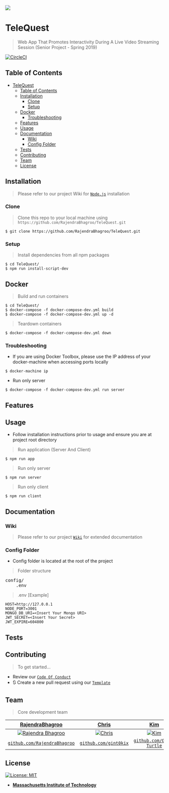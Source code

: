 <img src="https://i.imgur.com/Ee9s1Xx.png" />

# TeleQuest

> Web App That Promotes Interactivity During A Live Video Streaming Session (Senior Project - Spring 2019)

[![CircleCI](https://circleci.com/gh/RajendraBhagroo/TeleQuest/tree/master.svg?style=svg)](https://circleci.com/gh/RajendraBhagroo/TeleQuest/tree/master)

## Table of Contents

- [TeleQuest](#telequest)
  - [Table of Contents](#table-of-contents)
  - [Installation](#installation)
    - [Clone](#clone)
    - [Setup](#setup)
  - [Docker](#docker)
    - [Troubleshooting](#troubleshooting)
  - [Features](#features)
  - [Usage](#usage)
  - [Documentation](#documentation)
    - [Wiki](#wiki)
    - [Config Folder](#config-folder)
  - [Tests](#tests)
  - [Contributing](#contributing)
  - [Team](#team)
  - [License](#license)

## Installation

> Please refer to our project Wiki for <a href="https://github.com/RajendraBhagroo/TeleQuest/wiki/1.-Installing-Node.js" target="_blank">`Node.js`</a> installation

### Clone

> Clone this repo to your local machine using `https://github.com/RajendraBhagroo/TeleQuest.git`

```shell
$ git clone https://github.com/RajendraBhagroo/TeleQuest.git
```


### Setup

> Install dependencies from all npm packages 

```shell
$ cd TeleQuest/ 
$ npm run install-script-dev
```

## Docker
> Build and run containers

```shell
$ cd TeleQuest/
$ docker-compose -f docker-compose-dev.yml build
$ docker-compose -f docker-compose-dev.yml up -d
```

> Teardown containers

```shell
$ docker-compose -f docker-compose-dev.yml down
```

### Troubleshooting

- If you are using Docker Toolbox, please use the IP address of your docker-machine when accessing ports locally

```shell
$ docker-machine ip
```

- Run only server

```shell
$ docker-compose -f docker-compose-dev.yml run server
```

## Features

## Usage

* Follow installation instructions prior to usage and ensure you are at project root directory

> Run application (Server And Client)

```shell
$ npm run app
```

> Run only server

```shell
$ npm run server
```

> Run only client

```shell
$ npm run client
```


## Documentation

### Wiki

> Please refer to our project <a href="https://github.com/RajendraBhagroo/TeleQuest/wiki" target="_blank">`Wiki`</a> for extended documentation

### Config Folder

- Config folder is located at the root of the project

> Folder structure

<pre>
config/
    .env
</pre>

> .env [Example]

```dosini
HOST=http://127.0.0.1
NODE_PORT=3001
MONGO_DB_URI=<Insert Your Mongo URI>
JWT_SECRET=<Insert Your Secret>
JWT_EXPIRE=604800
```

## Tests

## Contributing

> To get started...
- Review our <a href="https://github.com/RajendraBhagroo/TeleQuest/blob/master/CODE_OF_CONDUCT.md" target="_blank">`Code Of Conduct`</a>
- 🔃 Create a new pull request using our <a href="https://github.com/RajendraBhagroo/TeleQuest/blob/master/.github/CONTRIBUTOR_TEMPLATES/feature_request.md" target="_blank">`Template`</a>


## Team

> Core development team

|                <a href="https://github.com/RajendraBhagroo" target="_blank">**RajendraBhagroo**</a>                |       <a href="https://github.com/gint0kix" target="_blank">**Chris**</a>       |         <a href="https://github.com/Gold-Turtle" target="_blank">**Kim**</a>          |
| :----------------------------------------------------------------------------------------------------------------: | :-----------------------------------------------------------------------------: | :-----------------------------------------------------------------------------------: |
| [![Rajendra Bhagroo](https://avatars1.githubusercontent.com/u/18294827?s=200)](https://github.com/RajendraBhagroo) |                  [![Chris](LINK)](https://github.com/gint0kix)                  |                    [![Kim](LINK)](https://github.com/Gold-Turtle)                     |
|           <a href="https://github.com/RajendraBhagroo" target="_blank">`github.com/RajendraBhagroo`</a>            | <a href="https://github.com/gint0kix" target="_blank">`github.com/gint0kix`</a> | <a href="https://github.com/Gold-Turtle" target="_blank">`github.com/Gold-Turtle`</a> |

## License

[![License: MIT](https://img.shields.io/badge/License-MIT-brightgreen.svg)](https://opensource.org/licenses/MIT)

- **[Massachusetts Institute of Technology](http://opensource.org/licenses/MIT)**
